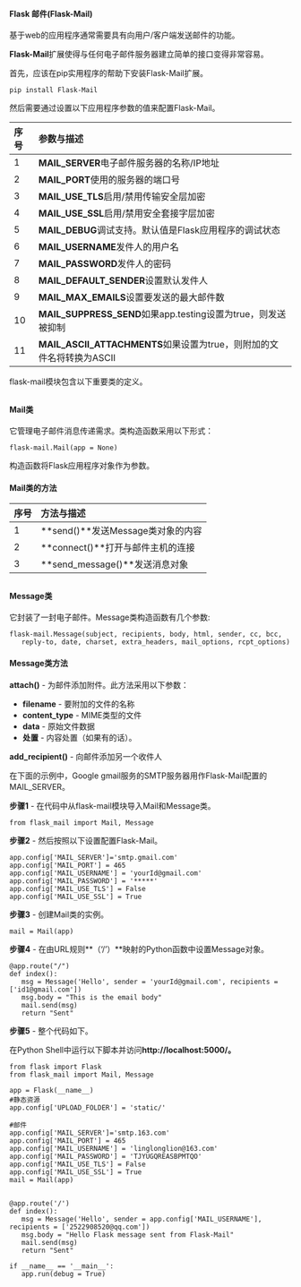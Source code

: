#### Flask 邮件(Flask-Mail)

基于web的应用程序通常需要具有向用户/客户端发送邮件的功能。

**Flask-Mail**扩展使得与任何电子邮件服务器建立简单的接口变得非常容易。

首先，应该在pip实用程序的帮助下安装Flask-Mail扩展。

```python3
pip install Flask-Mail
```

然后需要通过设置以下应用程序参数的值来配置Flask-Mail。

| 序号 | 参数与描述                                                   |
| :--- | :----------------------------------------------------------- |
| 1    | **MAIL_SERVER**电子邮件服务器的名称/IP地址                   |
| 2    | **MAIL_PORT**使用的服务器的端口号                            |
| 3    | **MAIL_USE_TLS**启用/禁用传输安全层加密                      |
| 4    | **MAIL_USE_SSL**启用/禁用安全套接字层加密                    |
| 5    | **MAIL_DEBUG**调试支持。默认值是Flask应用程序的调试状态      |
| 6    | **MAIL_USERNAME**发件人的用户名                              |
| 7    | **MAIL_PASSWORD**发件人的密码                                |
| 8    | **MAIL_DEFAULT_SENDER**设置默认发件人                        |
| 9    | **MAIL_MAX_EMAILS**设置要发送的最大邮件数                    |
| 10   | **MAIL_SUPPRESS_SEND**如果app.testing设置为true，则发送被抑制 |
| 11   | **MAIL_ASCII_ATTACHMENTS**如果设置为true，则附加的文件名将转换为ASCII |

flask-mail模块包含以下重要类的定义。

## 



#### Mail类

它管理电子邮件消息传递需求。类构造函数采用以下形式：

```python3
flask-mail.Mail(app = None)
```

构造函数将Flask应用程序对象作为参数。



#### Mail类的方法

| 序号 | 方法与描述                        |
| :--- | :-------------------------------- |
| 1    | **send()**发送Message类对象的内容 |
| 2    | **connect()**打开与邮件主机的连接 |
| 3    | **send_message()**发送消息对象    |

## 

#### Message类

它封装了一封电子邮件。Message类构造函数有几个参数:

```python3
flask-mail.Message(subject, recipients, body, html, sender, cc, bcc, 
   reply-to, date, charset, extra_headers, mail_options, rcpt_options)
```



#### Message类方法

**attach()** - 为邮件添加附件。此方法采用以下参数：

- **filename** - 要附加的文件的名称
- **content_type** - MIME类型的文件
- **data** - 原始文件数据
- **处置** - 内容处置（如果有的话）。

**add_recipient()** - 向邮件添加另一个收件人



在下面的示例中，Google gmail服务的SMTP服务器用作Flask-Mail配置的MAIL_SERVER。

**步骤1** - 在代码中从flask-mail模块导入Mail和Message类。

```python3
from flask_mail import Mail, Message
```



**步骤2** - 然后按照以下设置配置Flask-Mail。

```python3
app.config['MAIL_SERVER']='smtp.gmail.com'
app.config['MAIL_PORT'] = 465
app.config['MAIL_USERNAME'] = 'yourId@gmail.com'
app.config['MAIL_PASSWORD'] = '*****'
app.config['MAIL_USE_TLS'] = False
app.config['MAIL_USE_SSL'] = True
```



**步骤3** - 创建Mail类的实例。

```python3
mail = Mail(app)
```



**步骤4** - 在由URL规则**（‘/’）**映射的Python函数中设置Message对象。

```python3
@app.route("/")
def index():
   msg = Message('Hello', sender = 'yourId@gmail.com', recipients = ['id1@gmail.com'])
   msg.body = "This is the email body"
   mail.send(msg)
   return "Sent"
```



**步骤5** - 整个代码如下。

在Python Shell中运行以下脚本并访问**http://localhost:5000/。**

```python3
from flask import Flask
from flask_mail import Mail, Message

app = Flask(__name__)
#静态资源
app.config['UPLOAD_FOLDER'] = 'static/'

#邮件
app.config['MAIL_SERVER']='smtp.163.com'
app.config['MAIL_PORT'] = 465
app.config['MAIL_USERNAME'] = 'linglonglion@163.com'
app.config['MAIL_PASSWORD'] = 'TJYUGQREASBPMTQO'
app.config['MAIL_USE_TLS'] = False
app.config['MAIL_USE_SSL'] = True
mail = Mail(app)


@app.route('/')
def index():
   msg = Message('Hello', sender = app.config['MAIL_USERNAME'], recipients = ['2522908520@qq.com'])
   msg.body = "Hello Flask message sent from Flask-Mail"
   mail.send(msg)
   return "Sent"

if __name__ == '__main__':
   app.run(debug = True)
```

